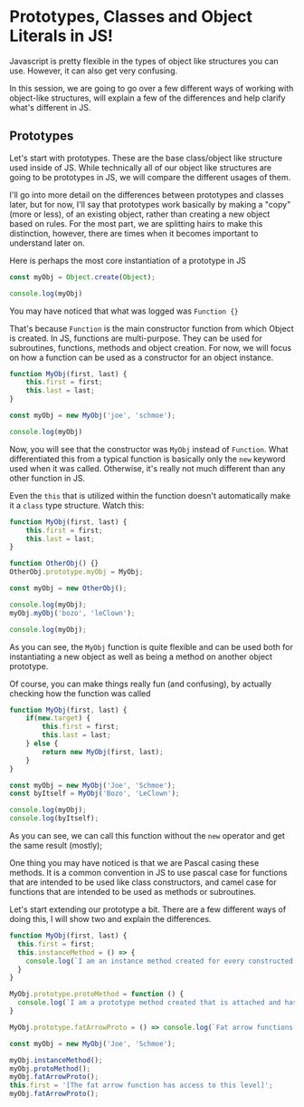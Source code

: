 # Prototypes, Classes and Object Literals in JS!

Javascript is pretty flexible in the types of object like structures you can use. However, it can also get very confusing.

In this session, we are going to go over a few different ways of working with object-like structures, will explain a few of the differences
and help clarify what's different in JS.

## Prototypes

Let's start with prototypes. These are the base class/object like structure used inside of JS. While technically all of our object like structures
are going to be prototypes in JS, we will compare the different usages of them.

I'll go into more detail on the differences between prototypes and classes later, but for now, I'll say that prototypes work basically by
making a "copy" (more or less), of an existing object, rather than creating a new object based on rules. For the most part, we are splitting
hairs to make this distinction, however, there are times when it becomes important to understand later on.

Here is perhaps the most core instantiation of a prototype in JS

```javascript runnable
const myObj = Object.create(Object);

console.log(myObj)
```

You may have noticed that what was logged was `Function {}`

That's because `Function` is the main constructor function from which Object is created. In JS, functions are multi-purpose. They can be used for
subroutines, functions, methods and object creation. For now, we will focus on how a function can be used as a constructor for an object instance.

```javascript runnable
function MyObj(first, last) {
    this.first = first;
    this.last = last;
}

const myObj = new MyObj('joe', 'schmoe');

console.log(myObj)
```

Now, you will see that the constructor was `MyObj` instead of `Function`. What differentiated this from a typical function is basically only
the `new` keyword used when it was called. Otherwise, it's really not much different than any other function in JS.

Even the `this` that is utilized within the function doesn't automatically make it a `class` type structure. Watch this:

```javascript runnable
function MyObj(first, last) {
    this.first = first;
    this.last = last;
}

function OtherObj() {}
OtherObj.prototype.myObj = MyObj;

const myObj = new OtherObj();

console.log(myObj);
myObj.myObj('bozo', 'leClown');

console.log(myObj);
```

As you can see, the `MyObj` function is quite flexible and can be used both for instantiating a new object as well as being a method on another
object prototype.

Of course, you can make things really fun (and confusing), by actually checking how the function was called

```javascript runnable
function MyObj(first, last) {
    if(new.target) {
        this.first = first;
        this.last = last;
    } else {
        return new MyObj(first, last);
    }
}

const myObj = new MyObj('Joe', 'Schmoe');
const byItself = MyObj('Bozo', 'LeClown');

console.log(myObj);
console.log(byItself);
```

As you can see, we can call this function without the `new` operator and get the same result (mostly);

One thing you may have noticed is that we are Pascal casing these methods. It is a common convention in JS to use pascal case for functions that 
are intended to be used like class constructors, and camel case for functions that are intended to be used as methods or subroutines.

Let's start extending our prototype a bit. There are a few different ways of doing this, I will show two and explain the differences.

```javascript runnable
function MyObj(first, last) {
  this.first = first;
  this.instanceMethod = () => {
    console.log(`I am an instance method created for every constructed version of this object. I have access to this.first "${this.first}" and also last "${last}"`)
  }
}

MyObj.prototype.protoMethod = function () {
  console.log(`I am a prototype method created that is attached and has access to the current version of this object, however, I only have access to properties attached to this so this.first "${this.first}", but not last "${last}". But, I'm a good memory saver.`);
}

MyObj.prototype.fatArrowProto = () => console.log(`Fat arrow functions will likely not work as expected here. this.first is "${this.first}", that's because "this" only refers to the scope in which the fat arrow function exists.`)

const myObj = new MyObj('Joe', 'Schmoe');

myObj.instanceMethod();
myObj.protoMethod();
myObj.fatArrowProto();
this.first = '[The fat arrow function has access to this level]';
myObj.fatArrowProto();

```